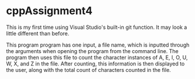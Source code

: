 # cppAssignment4
This is my first time using Visual Studio's built-in git function. It may look a little different than before.

This program program has one input, a file name, which is inputted through the arguments when opening the program from the command line. The program then uses this file to count the character instances of A, E, I, O, U, W, X, and Z in the file. After counting, this information is then displayed to the user, along with the total count of characters counted in the file.
